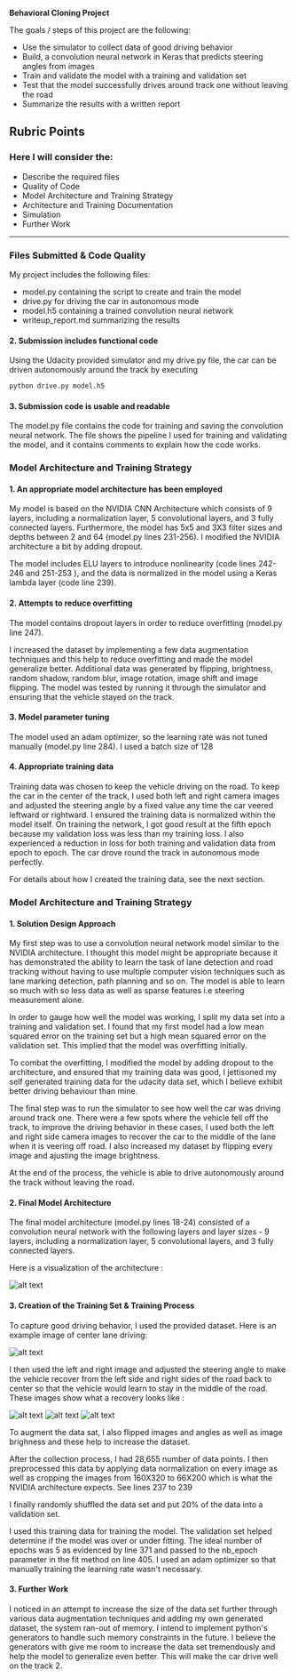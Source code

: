 
**Behavioral Cloning Project**

The goals / steps of this project are the following:
* Use the simulator to collect data of good driving behavior
* Build, a convolution neural network in Keras that predicts steering angles from images
* Train and validate the model with a training and validation set
* Test that the model successfully drives around track one without leaving the road
* Summarize the results with a written report


[//]: # (Image References)

[image1]: ./images/placeholder.png "Model Visualization"
[image2]: ./images/center_image_sample.jpg "Sample Center Image"
[image3]: ./images/left_image_sample.jpg "Left Recovery Image"
[image4]: ./images/placeholder_small.png "Recovery Image"
[image5]: ./images/right_image_sample.jpg "Right Recovery Image"
[image6]: ./images/placeholder_small.png "Normal Image"
[image7]: ./images/cnn-architecture.png "NVIDIA CNN Architecture"



## Rubric Points
### Here I will consider the:
* Describe the required files
* Quality of Code
* Model Architecture and Training Strategy
* Architecture and Training Documentation
* Simulation
* Further Work


---
### Files Submitted & Code Quality

My project includes the following files:
* model.py containing the script to create and train the model
* drive.py for driving the car in autonomous mode
* model.h5 containing a trained convolution neural network 
* writeup_report.md summarizing the results

#### 2. Submission includes functional code
Using the Udacity provided simulator and my drive.py file, the car can be driven autonomously around the track by executing 
```sh
python drive.py model.h5
```

#### 3. Submission code is usable and readable

The model.py file contains the code for training and saving the convolution neural network. The file shows the pipeline I used for training and validating the model, and it contains comments to explain how the code works.

### Model Architecture and Training Strategy

#### 1. An appropriate model architecture has been employed

My model is based on the NVIDIA CNN Architecture which consists of 9 layers, including a normalization layer, 5 convolutional layers, and 3 fully connected layers. Furthermore, the model has 5x5 and 3X3 filter sizes and depths between 2 and 64 (model.py lines 231-256). I modified the NVIDIA architecture a bit by adding dropout. 

The model includes ELU layers to introduce nonlinearity (code lines 242-246 and 251-253 ), and the data is normalized in the model using a Keras lambda layer (code line 239). 

#### 2. Attempts to reduce overfitting

The model contains dropout layers in order to reduce overfitting (model.py line 247). 

I increased the dataset by implementing a few data augmentation techniques and this help to reduce overfitting and made the model generalize better. Additional data was generated by flipping, brightness, random shadow, random blur, image rotation, image shift and image flipping. The model was tested by running it through the simulator and ensuring that the vehicle  stayed on the track.

#### 3. Model parameter tuning

The model used an adam optimizer, so the learning rate was not tuned manually (model.py line 284). I used a batch size of 128

#### 4. Appropriate training data

Training data was chosen to keep the vehicle driving on the road. To keep the car in the center of the track, I used both left and right camera images and adjusted the steering angle by a fixed value any time the car veered leftward or rightward. I ensured the training data is normalized within the model itself. On training the network, I got good result at the fifth epoch because my validation loss was less than my training loss. I also experienced a reduction in loss for both training and validation data from epoch to epoch. The car drove round the track in autonomous mode perfectly. 



For details about how I created the training data, see the next section. 

### Model Architecture and Training Strategy

#### 1. Solution Design Approach

My first step was to use a convolution neural network model similar to the NVIDIA architecture. I thought this model might be appropriate because it has demonstrated the ability to learn the task of lane detection and road tracking without having to use multiple computer vision techniques such as lane marking detection, path planning and so on. The model is able to learn so much with so less data as well as sparse features i.e steering measurement alone. 


In order to gauge how well the model was working, I split my data set into a training and validation set. I found that my first model had a low mean squared error on the training set but a high mean squared error on the validation set. This implied that the model was overfitting initially. 

To combat the overfitting, I modified the model by adding dropout to the architecture, and ensured that my training data was good, I jettisoned my self generated training data for the udacity data set, which I believe exhibit better driving behaviour than mine.

The final step was to run the simulator to see how well the car was driving around track one. There were a few spots where the vehicle fell off the track, to improve the driving behavior in these cases, I used both the left and right side camera images to recover the car to the middle of the lane when it is veering off road. I also increased my dataset by flipping every image and ajusting the image brightness.

At the end of the process, the vehicle is able to drive autonomously around the track without leaving the road.

#### 2. Final Model Architecture

The final model architecture (model.py lines 18-24) consisted of a convolution neural network with the following layers and layer sizes - 9 layers, including a normalization layer, 5 convolutional layers, and 3 fully connected layers.

Here is a visualization of the architecture :

![alt text][image7]

#### 3. Creation of the Training Set & Training Process

To capture good driving behavior, I used the provided dataset. Here is an example image of center lane driving:

![alt text][image2]

I then used the left and right image and adjusted the steering angle to make the vehicle recover from the left side and right sides of the road back to center so that the vehicle would learn to stay in the middle of the road. These images show what a recovery looks like :

![alt text][image3]
![alt text][image2]
![alt text][image5]

To augment the data sat, I also flipped images and angles as well as image brighness and these help to increase the dataset. 


After the collection process, I had 28,655 number of data points. I then preprocessed this data by applying data normalization on every image as well as cropping the images from 160X320 to 66X200 which is what the NVIDIA architecture expects. See lines 237 to 239



I finally randomly shuffled the data set and put 20% of the data into a validation set. 

I used this training data for training the model. The validation set helped determine if the model was over or under fitting. The ideal number of epochs was 5 as evidenced by line 371 and passed to the nb_epoch parameter in the fit method on line 405. I used an adam optimizer so that manually training the learning rate wasn't necessary.

#### 3. Further Work

I noticed in an attempt to increase the size of the data set further through various data augmentation techniques and adding my own generated dataset, the system ran-out of memory. I intend to implement python's generators to handle such memory constraints in the future. I believe the generators with give me room to increase the data set tremendously and help the model to generalize even better. This will make the car drive well on the track 2.




